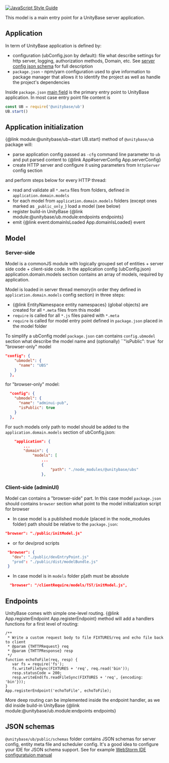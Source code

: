﻿[![JavaScript Style Guide](https://img.shields.io/badge/code_style-standard-brightgreen.svg)](https://standardjs.com)

This model is a main entry point for a UnityBase server application.

## Application

In term of UnityBase application is defined by:
 - configuration (ubConfig.json by default): file what
 describe settings for http server, logging, authorization methods,
 Domain, etc. See [server config json schema](http://lbovet.github.io/docson/index.html#https://unitybase.info/models/UB/schemas/ubConfig.schema.json)
 for full description
 - `package.json` - npm/yarn configuration used to give information to
 package manager that allows it to identify the project as well as
 handle the project's dependencies

Inside `package.json` [main field](https://docs.npmjs.com/files/package.json#main)
is the primary entry point to UnityBase application. In most case entry point
file content is

```JavaScript
const UB = require('@unitybase/ub')
UB.start()
```

## Application initialization
{@link module:@unitybase/ub~start UB.start} method of `@unitybase/ub` package will:
 - parse application config passed as `-cfg` command line parameter to `ub`
 and put parsed content to {@link App#serverConfig App.serverConfig}
 - create HTTP server and configure it using parameters from `httpServer` config section

and perform steps below for every HTTP thread:
 - read and validate all `*.meta` files from folders, defined in `application.domain.models`
 - for each model from `application.domain.models` folders (except ones marked as `_public_only_`)
  load a model (see below)
 - register build-in UnityBase {@link module:@unitybase/ub.module:endpoints endpoints}
 - emit {@link event:domainIsLoaded App.domainIsLoaded} event

## Model
### Server-side
Model is a commonJS module with logically grouped set of entities + server side code + client-side code.
In the application config (ubConfig.json) application.domain.models section contains an array of models, required by application.

Model is loaded in server thread memory(in order they defined in `application.domain.models` config section) in three steps:
 - {@link EntityNamespace entity namespaces} (global objects) are created for all `*.meta` files from this model
 - `require` is called for all `*.js` files paired with `*.meta`
 - `require` is called for model entry point defined in `package.json` placed in the model folder

To simplify a ubConfig model `package.json` can contains `config.ubmodel` section what describe the
model name and (optionally) ``"isPublic": true` for "browser-only" model

``` package.json
"config": {
    "ubmodel": {
      "name": "UBS"
    }
  },
```

for "browser-only" model:
``` package.json
  "config": {
    "ubmodel": {
      "name": "adminui-pub",
      "isPublic": true
    }
  },
```

For such models only path to model should be added to the `application.domain.models` section of ubConfig.json:
``` ubConfig.json
	"application": {
        ...
		"domain": {
			"models": [
			    ...
				{
					"path": "./node_modules/@unitybase/ubs"
				},
```

### Client-side (adminUI)
Model can contains a "browser-side" part. In this case model `package.json` should contains `browser` section
what point to the model initialization script for browser

 - In case model is a published module (placed in the node_modules folder) path should be relative to the `package.json`:

 ```package.json
 "browser": "./public/initModel.js"
 ```

 - or for dev/prod scripts

 ```package.json
  "browser": {
    "dev": "./public/devEntryPoint.js"
    "prod": "./public/dist/modelBundle.js"
  }
 ```

 - In case model is in `models` folder p[ath must be absolute
 ```package.json
   "browser": "/clientRequire/models/TST/initModel.js",
 ```


## Endpoints
UnityBase comes with simple one-level routing.
{@link App.registerEndpoint App.registerEndpoint} method will add a handlers
functions for a first level of routing:

```
/**
 * Write a custom request body to file FIXTURES/req and echo file back to client
 * @param {THTTPRequest} req
 * @param {THTTPResponse} resp
 */
function echoToFile(req, resp) {
   var fs = require('fs');
   fs.writeFileSync(FIXTURES + 'req', req.read('bin'));
   resp.statusCode = 200;
   resp.writeEnd(fs.readFileSync(FIXTURES + 'req', {encoding: 'bin'}));
}
App.registerEndpoint('echoToFile', echoToFile);
```

More deep routing can be implemented inside the endpoint handler, as we
did inside build-in UnityBase {@link module:@unitybase/ub.module:endpoints endpoints}

## JSON schemas
`@unitybase/ub/public/schemas` folder contains JSON schemas for server config, entity meta file and scheduler config.
It's a good idea to configure your IDE for JSON schema support.
See for example [WebStorm IDE configuratuion manual](https://git-pub.intecracy.com/unitybase/ubjs/wikis/configuring-webstorm)




